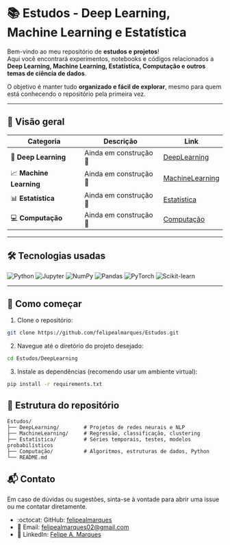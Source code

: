 # 📚 Estudos - Deep Learning, Machine Learning e Estatística

Bem-vindo ao meu repositório de **estudos e projetos**!  
Aqui você encontrará experimentos, notebooks e códigos relacionados a **Deep Learning, Machine Learning, Estatística, Computação e outros temas de ciência de dados**.  

O objetivo é manter tudo **organizado e fácil de explorar**, mesmo para quem está conhecendo o repositório pela primeira vez.

---

## 🌟 Visão geral

| Categoria | Descrição | Link |
|-----------|-----------|------|
| 🤖 **Deep Learning** | Ainda em construção 👷 | [DeepLearning](./DeepLearning) |
| 📈 **Machine Learning** | Ainda em construção 🚧 | [MachineLearning](./MachineLearning) |
| 📊 **Estatística** | Ainda em construção 🚧 | [Estatística](./Estatística) |
| 💻 **Computação** | Ainda em construção 🚧 | [Computação](./Computação) |

---

## 🛠 Tecnologias usadas

![Python](https://img.shields.io/badge/Python-3.10-blue)
![Jupyter](https://img.shields.io/badge/Jupyter-Notebook-orange)
![NumPy](https://img.shields.io/badge/NumPy-1.25-blue)
![Pandas](https://img.shields.io/badge/Pandas-2.2-lightblue)
![PyTorch](https://img.shields.io/badge/PyTorch-2.1-red)
![Scikit-learn](https://img.shields.io/badge/Scikit--learn-1.3-green)

<!-- > Você pode adicionar badges extras para TensorFlow, Matplotlib, Seaborn, etc., dependendo do projeto. -->

---

## 🚀 Como começar

1. Clone o repositório:
```bash
git clone https://github.com/felipealmarques/Estudos.git
```

2. Navegue até o diretório do projeto desejado:
```bash
cd Estudos/DeepLearning
```

3. Instale as dependências (recomendo usar um ambiente virtual):
```bash
pip install -r requirements.txt
```

## 📂 Estrutura do repositório

```text
Estudos/
├── DeepLearning/        # Projetos de redes neurais e NLP
├── MachineLearning/     # Regressão, classificação, clustering
├── Estatística/         # Séries temporais, testes, modelos probabilísticos
├── Computação/          # Algoritmos, estruturas de dados, Python
└── README.md
```

## 📬 Contato

Em caso de dúvidas ou sugestões, sinta-se à vontade para abrir uma issue ou me contatar diretamente.

- :octocat: GitHub: [felipealmarques](https://github.com/felipealmarques)
- :email: Email: felipealmarques02@gmail.com
- 👜 LinkedIn: [Felipe A. Marques](https://www.linkedin.com/in/felipe-albuquerque-marques/)